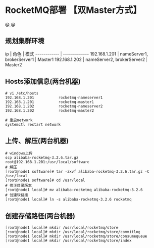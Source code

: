 # RocketMQ部署 【双Master方式】
@_@

## 规划集群环境
ip | 角色 | 模式
------------ | -------------
192.168.1.201 | nameServer1, brokerServer1 | Master1
192.168.1.202 | nameServer2, brokerServer2 | Master2

## Hosts添加信息(两台机器)
	# vi /etc/hosts
	192.168.1.201           rocketmq-nameserver1
	192.168.1.201           rocketmq-master1    
	192.168.1.202           rocketmq-nameserver2
	192.168.1.202           rocketmq-master2
	
	# 重启network
	systemctl restart network

## 上传、解压(两台机器)
	# windows上传
	scp alibaba-rocketmq-3.2.6.tar.gz root@192.168.1.201:/usr/local/software
	# 解压
	[root@node1 software]# tar -zxvf alibaba-rocketmq-3.2.6.tar.gz -C /usr/local
	[root@node1 software]# cd /usr/local
	# 修正目录版本
	[root@node1 local]# mv alibaba-rocketmq alibaba-rocketmq-3.2.6
	# 创建软链接
	[root@node1 local]# ln -s alibaba-rocketmq-3.2.6 rocketmq

## 创建存储路径(两台机器)
	[root@node1 local]# mkdir /usr/local/rocketmq/store
	[root@node1 local]# mkdir /usr/local/rocketmq/store/commitlog
	[root@node1 local]# mkdir /usr/local/rocketmq/store/consumequeue
	[root@node1 local]# mkdir /usr/local/rocketmq/store/index
